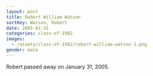 ```yaml
---
layout: post
title: Robert William Watson
sortKey: Watson, Robert
date: 2005-01-31
categories: class-of-1982
images:
  - /assets/class-of-1982/robert-william-watson-1.png
gender: male
---
```

Robert passed away on January 31, 2005.
